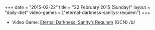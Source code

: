 +++
date = "2015-02-22"
title = "22 February 2015 (Sunday)"
layout = "daily-diet"
video-games = ["eternal-darkness-sanitys-requiem"]
+++

<ul>
<li class="entry video-games">Video Game: <a href="/video-games/eternal-darkness-sanitys-requiem">Eternal Darkness: Sanity’s Requiem</a> {GCN} /b/</li>
</ul>
